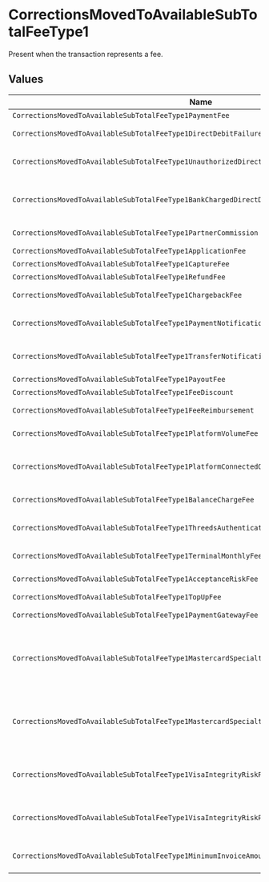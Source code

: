 # CorrectionsMovedToAvailableSubTotalFeeType1

Present when the transaction represents a fee.


## Values

| Name                                                                                           | Value                                                                                          |
| ---------------------------------------------------------------------------------------------- | ---------------------------------------------------------------------------------------------- |
| `CorrectionsMovedToAvailableSubTotalFeeType1PaymentFee`                                        | payment-fee                                                                                    |
| `CorrectionsMovedToAvailableSubTotalFeeType1DirectDebitFailureFee`                             | direct-debit-failure-fee                                                                       |
| `CorrectionsMovedToAvailableSubTotalFeeType1UnauthorizedDirectDebitFee`                        | unauthorized-direct-debit-fee                                                                  |
| `CorrectionsMovedToAvailableSubTotalFeeType1BankChargedDirectDebitFailureFee`                  | bank-charged-direct-debit-failure-fee                                                          |
| `CorrectionsMovedToAvailableSubTotalFeeType1PartnerCommission`                                 | partner-commission                                                                             |
| `CorrectionsMovedToAvailableSubTotalFeeType1ApplicationFee`                                    | application-fee                                                                                |
| `CorrectionsMovedToAvailableSubTotalFeeType1CaptureFee`                                        | capture-fee                                                                                    |
| `CorrectionsMovedToAvailableSubTotalFeeType1RefundFee`                                         | refund-fee                                                                                     |
| `CorrectionsMovedToAvailableSubTotalFeeType1ChargebackFee`                                     | chargeback-fee                                                                                 |
| `CorrectionsMovedToAvailableSubTotalFeeType1PaymentNotificationFee`                            | payment-notification-fee                                                                       |
| `CorrectionsMovedToAvailableSubTotalFeeType1TransferNotificationFee`                           | transfer-notification-fee                                                                      |
| `CorrectionsMovedToAvailableSubTotalFeeType1PayoutFee`                                         | payout-fee                                                                                     |
| `CorrectionsMovedToAvailableSubTotalFeeType1FeeDiscount`                                       | fee-discount                                                                                   |
| `CorrectionsMovedToAvailableSubTotalFeeType1FeeReimbursement`                                  | fee-reimbursement                                                                              |
| `CorrectionsMovedToAvailableSubTotalFeeType1PlatformVolumeFee`                                 | platform-volume-fee                                                                            |
| `CorrectionsMovedToAvailableSubTotalFeeType1PlatformConnectedOrganizationsFee`                 | platform-connected-organizations-fee                                                           |
| `CorrectionsMovedToAvailableSubTotalFeeType1BalanceChargeFee`                                  | balance-charge-fee                                                                             |
| `CorrectionsMovedToAvailableSubTotalFeeType1ThreedsAuthenticationAttemptFee`                   | 3ds-authentication-attempt-fee                                                                 |
| `CorrectionsMovedToAvailableSubTotalFeeType1TerminalMonthlyFee`                                | terminal-monthly-fee                                                                           |
| `CorrectionsMovedToAvailableSubTotalFeeType1AcceptanceRiskFee`                                 | acceptance-risk-fee                                                                            |
| `CorrectionsMovedToAvailableSubTotalFeeType1TopUpFee`                                          | top-up-fee                                                                                     |
| `CorrectionsMovedToAvailableSubTotalFeeType1PaymentGatewayFee`                                 | payment-gateway-fee                                                                            |
| `CorrectionsMovedToAvailableSubTotalFeeType1MastercardSpecialtyMerchantProgramProcessingFee`   | mastercard-specialty-merchant-program-processing-fee                                           |
| `CorrectionsMovedToAvailableSubTotalFeeType1MastercardSpecialtyMerchantProgramRegistrationFee` | mastercard-specialty-merchant-program-registration-fee                                         |
| `CorrectionsMovedToAvailableSubTotalFeeType1VisaIntegrityRiskProgramProcessingFee`             | visa-integrity-risk-program-processing-fee                                                     |
| `CorrectionsMovedToAvailableSubTotalFeeType1VisaIntegrityRiskProgramRegistrationFee`           | visa-integrity-risk-program-registration-fee                                                   |
| `CorrectionsMovedToAvailableSubTotalFeeType1MinimumInvoiceAmountFee`                           | minimum-invoice-amount-fee                                                                     |